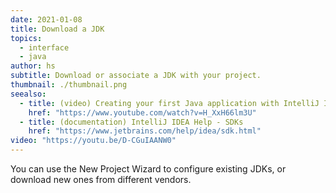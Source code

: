 ```yaml
---
date: 2021-01-08
title: Download a JDK
topics:
  - interface
  - java
author: hs
subtitle: Download or associate a JDK with your project.
thumbnail: ./thumbnail.png
seealso:
  - title: (video) Creating your first Java application with IntelliJ IDEA
    href: "https://www.youtube.com/watch?v=H_XxH66lm3U"
  - title: (documentation) IntelliJ IDEA Help - SDKs
    href: "https://www.jetbrains.com/help/idea/sdk.html"
video: "https://youtu.be/D-CGuIAANW0"
---
```


You can use the New Project Wizard to configure existing JDKs, or download new ones from different vendors.
